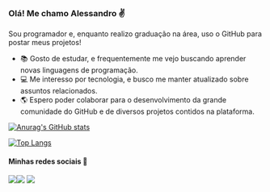 ### Olá! Me chamo Alessandro :v:
Sou programador e, enquanto realizo graduação na área, uso o GitHub para postar meus projetos!
- :books: Gosto de estudar, e frequentemente me vejo buscando aprender novas linguagens de programação.
- :computer: Me interesso por tecnologia, e busco me manter atualizado sobre assuntos relacionados. 
- :earth_americas: Espero poder colaborar para o desenvolvimento da grande comunidade do GitHub e de diversos projetos contidos na plataforma.

[![Anurag's GitHub stats](https://github-readme-stats.vercel.app/api?username=alessandroCidney)](https://github.com/anuraghazra/github-readme-stats)

[![Top Langs](https://github-readme-stats.vercel.app/api/top-langs/?username=alessandroCidney)](https://github.com/anuraghazra/github-readme-stats)

#### Minhas redes sociais :iphone:

[<img src="https://img.shields.io/badge/twitter-%231DA1F2.svg?&style=for-the-badge&logo=twitter&logoColor=white" />](https://twitter.com/a_cidn)[<img src="https://img.shields.io/badge/linkedin-%230077B5.svg?&style=for-the-badge&logo=linkedin&logoColor=white" />](https://www.linkedin.com/in/acidn/) [<img src = "https://img.shields.io/badge/instagram-%23E4405F.svg?&style=for-the-badge&logo=instagram&logoColor=white">](https://www.instagram.com/a_cidn/)
